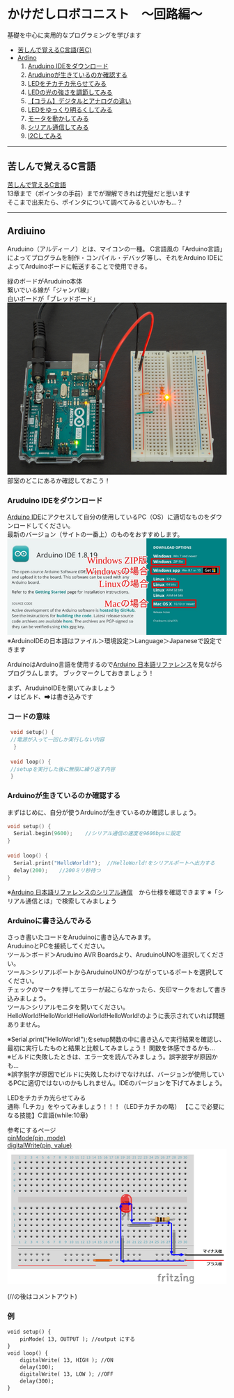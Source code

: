 # かけだしロボコニスト　～回路編～

基礎を中心に実用的なプログラミングを学びます  

* [苦しんで覚えるC言語(苦C)](#kairo1)
* [Ardino](#kairo2)
  1. [Aruduino IDEをダウンロード](#kairo3)
  2. [Aruduinoが生きているのか確認する](#kairo4)
  3. [LEDをチカチカ光らせてみる](#kairo5)
  4. [LEDの光の強さを調節してみる](#kairo6)
  5. [【コラム】デジタルとアナログの違い](#kairo7)
  6. [LEDをゆっくり明るくしてみる](#kairo8)
  7. [モータを動かしてみる](#kairo9)
  8. [シリアル通信してみる](#kairo10)
  9. [I2Cしてみる](#kairo11)
   
---
## <a id="kairo1">苦しんで覚えるC言語</a>
[苦しんで覚えるC言語](https://9cguide.appspot.com/)  
13章まで（ポインタの手前）までが理解できれば完璧だと思います  
そこまで出来たら、ポインタについて調べてみるといいかも…？  

---
## <a id="kairo2">Ardiuino</a>
Aruduino（アルディーノ）とは、マイコンの一種。
C言語風の「Arduino言語」によってプログラムを制作・コンパイル・デバッグ等し、それをArduino IDEによってArduinoボードに転送することで使用できる。

緑のボードがAruduino本体  
繋いでいる線が「ジャンパ線」  
白いボードが「ブレッドボード」  
![image](/image/ckt-1.png)  
部室のどこにあるか確認しておこう！

### <a id="kairo3">Aruduino IDEをダウンロード</a>
[Arduino IDE](https://www.arduino.cc/en/software)にアクセスして自分の使用しているPC（OS）に適切なものをダウンロードしてください。  
最新のバージョン（サイトの一番上）のものをおすすめします。  
![image](/image/ckt-2.png)  
※ArduinoIDEの日本語はファイル＞環境設定＞Language＞Japaneseで設定できます

ArduinoはArduino言語を使用するので[Arduino 日本語リファレンス](http://www.musashinodenpa.com/arduino/ref/)を見ながらプログラムします。
ブックマークしておきましょう！  

まず、AruduinoIDEを開いてみましょう   
✔ はビルド、➡は書き込みです

### コードの意味
~~~C
 void setup() {  
 //電源が入って一回しか実行しない内容  
  }  
   
 void loop() {  
 //setupを実行した後に無限に繰り返す内容  
 } 
~~~ 


### <a id="kairo4">Arduinoが生きているのか確認する</a>
まずはじめに、自分が使うArduinoが生きているのか確認しましょう。
~~~C
void setup() {
  Serial.begin(9600);	 //シリアル通信の速度を9600bpsに設定
}

void loop() {
  Serial.print("HelloWorld!"); 	//HelloWorld!をシリアルポートへ出力する
  delay(200);　	//200ミリ秒待つ
}
~~~
※[Arduino 日本語リファレンスのシリアル通信](http://www.musashinodenpa.com/arduino/ref/#:~:text=interrupts()%0AnoInterrupts()-,%E3%82%B7%E3%83%AA%E3%82%A2%E3%83%AB%E9%80%9A%E4%BF%A1,-%E4%BB%96%E3%81%AE%E3%82%B3%E3%83%B3%E3%83%94%E3%83%A5%E3%83%BC%E3%82%BF%E3%82%84)　から仕様を確認できます
※「シリアル通信とは」で検索してみましょう

### Arduinoに書き込んでみる
さっき書いたコードをAruduinoに書き込んでみます。  
AruduinoとPCを接続してください。  
ツール＞ボード＞Aruduino AVR Boardsより、AruduinoUNOを選択してください。  
ツール＞シリアルポートからAruduinoUNOがつながっているポートを選択してください。  
チェックのマークを押してエラーが起こらなかったら、矢印マークをおして書き込みましょう。  
ツール＞シリアルモニタを開いてください。    
HelloWorld!HelloWorld!HelloWorld!HelloWorld!のように表示されていれば問題ありません。 

※Serial.print("HelloWorld!");をsetup関数の中に書き込んで実行結果を確認し、最初に実行したものと結果と比較してみましょう！
関数を体感できるかも…　　  
※ビルドに失敗したときは、エラー文を読んでみましょう。誤字脱字が原因かも…  
※誤字脱字が原因でビルドに失敗したわけでなければ、バージョンが使用しているPCに適切ではないのかもしれません。IDEのバージョンを下げてみましょう。  

<a id="kairo5">LEDをチカチカ光らせてみる</a>  
通称「Lチカ」をやってみましょう！！！（LEDチカチカの略）
【ここで必要になる技能】C言語(while:10章)  

参考にするページ  
[pinMode(pin, mode)](http://www.musashinodenpa.com/arduino/ref/index.php?f=0&pos=2014)  
[digitalWrite(pin, value)](http://www.musashinodenpa.com/arduino/ref/index.php?f=0&pos=2051) 
![image](image/ckt-3.png)


(//の後はコメントアウト)
### 例
~~~
void setup() {
    pinMode( 13, OUTPUT ); //output にする
}
void loop() {
    digitalWrite( 13, HIGH ); //ON
    delay(100);
    digitalWrite( 13, LOW ); //OFF
    delay(300);
}
~~~






